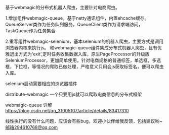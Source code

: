 基于webmagic的分布式机器人爬虫，主要针对电商爬虫。

1.增加组件webmagic-queue，基于netty通讯组件，内置ehcache缓存。
QueueServer类作为任务队列服务，QueueClient类作为请求端访问，TaskQueue作为任务集合

2.重写组件webmagic-selenium，基本selenium的机器人爬虫，主要方式是调用浏览器内核来执行js。
和webmagic-queue组件集成分布式机器人爬虫，且有优雅退出方式为‘exit’,定时任务收集数据入库，原生PageProcessor的升级版SeleniumProcessor，更加简单使用。针对电商规格的普通标签，单选框，多选框，下拉框，等情况的爬取已做处理，严格意义只用会js获取标签名，便可以爬虫入库。

selenium启动需要相应的浏览器插件

distribute-webmagic 一个只要用js就可以爬取电商信息的分布式框架

webmagic-queue 详解 https://blog.csdn.net/qq_31005107/article/details/83417310


线性执行的没有什么问题，应该会有些bug，欢迎小伙伴给我反馈，包括建议哟~ 
邮箱294610768@qq.com
